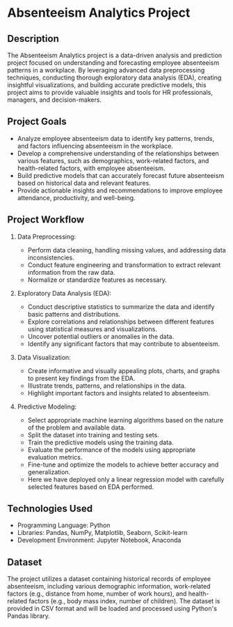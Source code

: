 
# Absenteeism Analytics Project

## Description
The Absenteeism Analytics project is a data-driven analysis and prediction project focused on understanding and forecasting employee absenteeism patterns in a workplace. By leveraging advanced data preprocessing techniques, conducting thorough exploratory data analysis (EDA), creating insightful visualizations, and building accurate predictive models, this project aims to provide valuable insights and tools for HR professionals, managers, and decision-makers.

## Project Goals
- Analyze employee absenteeism data to identify key patterns, trends, and factors influencing absenteeism in the workplace.
- Develop a comprehensive understanding of the relationships between various features, such as demographics, work-related factors, and health-related factors, with employee absenteeism.
- Build predictive models that can accurately forecast future absenteeism based on historical data and relevant features.
- Provide actionable insights and recommendations to improve employee attendance, productivity, and well-being.

## Project Workflow
1. Data Preprocessing:
   - Perform data cleaning, handling missing values, and addressing data inconsistencies.
   - Conduct feature engineering and transformation to extract relevant information from the raw data.
   - Normalize or standardize features as necessary.

2. Exploratory Data Analysis (EDA):
   - Conduct descriptive statistics to summarize the data and identify basic patterns and distributions.
   - Explore correlations and relationships between different features using statistical measures and visualizations.
   - Uncover potential outliers or anomalies in the data.
   - Identify any significant factors that may contribute to absenteeism.

3. Data Visualization:
   - Create informative and visually appealing plots, charts, and graphs to present key findings from the EDA.
   - Illustrate trends, patterns, and relationships in the data.
   - Highlight important factors and insights related to absenteeism.

4. Predictive Modeling:
   - Select appropriate machine learning algorithms based on the nature of the problem and available data.
   - Split the dataset into training and testing sets.
   - Train the predictive models using the training data.
   - Evaluate the performance of the models using appropriate evaluation metrics.
   - Fine-tune and optimize the models to achieve better accuracy and generalization.
   - Here we have deployed only a linear regression model with carefully selected features based on EDA performed.


## Technologies Used
- Programming Language: Python
- Libraries: Pandas, NumPy, Matplotlib, Seaborn, Scikit-learn
- Development Environment: Jupyter Notebook, Anaconda

## Dataset
The project utilizes a dataset containing historical records of employee absenteeism, including various demographic information, work-related factors (e.g., distance from home, number of work hours), and health-related factors (e.g., body mass index, number of children). The dataset is provided in CSV format and will be loaded and processed using Python's Pandas library.

